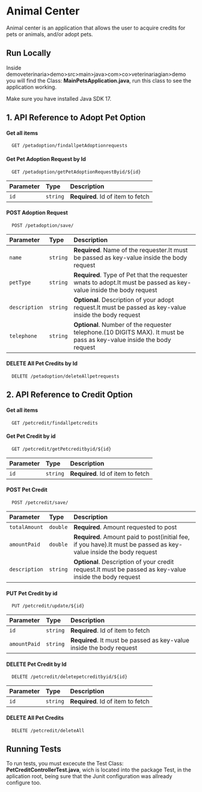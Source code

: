 
# Animal Center

Animal center is an application that allows the user to acquire credits for pets or animals, and/or adopt pets.




## Run Locally

Inside demoveterinaria>demo>src>main>java>com>co>veterinariagian>demo you will find the Class: **MainPetsApplication.java**, run this class to see the application working.

Make sure you have installed Java SDK 17.


## 1. API Reference to Adopt Pet Option
#### Get all items

```http
  GET /petadoption/findallpetAdoptionrequests
```

#### Get Pet Adoption Request  by Id

```http
  GET /petadoption/getPetAdoptionRequestByid/${id}
```

| Parameter | Type     | Description                       |
| :-------- | :------- | :-------------------------------- |
| `id`      | `string` | **Required**. Id of item to fetch |

#### POST Adoption Request  

```http
  POST /petadoption/save/
```

| Parameter | Type     | Description                       |
| :-------- | :------- | :-------------------------------- |
| `name`      | `string` | **Required**. Name of the requester.It must be passed as key-value  inside the body request   |
| `petType`      | `string` | **Required**. Type of Pet that the requester wnats to adopt.It must be passed as key-value  inside the body request |
| `description`      | `string` | **Optional**. Description of your adopt request.It must be passed as key-value  inside the body request |
| `telephone`      | `string` | **Optional**. Number of the requester telephone.(10 DIGITS MAX). It must be pass as key-value  inside the body request |


#### DELETE All Pet Credits by Id

```http
  DELETE /petadoption/deleteAllpetrequests
```







## 2. API Reference to Credit Option


#### Get all items

```http
  GET /petcredit/findallpetcredits
```


#### Get Pet Credit by id

```http
  GET /petcredit/getPetcreditbyid/${id}
```

| Parameter | Type     | Description                       |
| :-------- | :------- | :-------------------------------- |
| `id`      | `string` | **Required**. Id of item to fetch |



#### POST Pet Credit 

```http
  POST /petcredit/save/
```

| Parameter | Type     | Description                       |
| :-------- | :------- | :-------------------------------- |
| `totalAmount`      | `double` | **Required**. Amount requested to post |
| `amountPaid`      | `double` | **Required**. Amount paid to post(initial fee, if you have).It must be passed as key-value  inside the body request |
| `description`      | `string` | **Optional**. Description of your credit request.It must be passed as key-value  inside the body request |

#### PUT Pet Credit by id

```http
  PUT /petcredit/update/${id}
```

| Parameter | Type     | Description                       |
| :-------- | :------- | :-------------------------------- |
| `id`      | `string` | **Required**. Id of item to fetch |
| `amountPaid`      | `string` | **Required**. It must be passed as key-value  inside the body request |

#### DELETE Pet Credit by Id

```http
  DELETE /petcredit/deletepetcreditbyid/${id}
```

| Parameter | Type     | Description                       |
| :-------- | :------- | :-------------------------------- |
| `id`      | `string` | **Required**. Id of item to fetch |

#### DELETE All Pet Credits

```http
  DELETE /petcredit/deleteAll
```





## Running Tests

To run tests, you must excecute the Test Class: **PetCreditControllerTest.java**, wich is located into the package Test, in the aplication root, being sure that the Junit configuration was allready configure too. 


